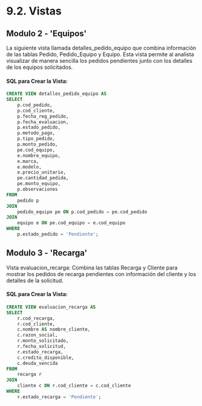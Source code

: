 # 9.2. Vistas

## Modulo 2 - 'Equipos'

 La siguiente vista llamada detalles_pedido_equipo que combina información de las tablas Pedido, Pedido_Equipo y Equipo. Esta vista permite al analista visualizar de manera sencilla los pedidos pendientes junto con los detalles de los equipos solicitados.

#### SQL para Crear la Vista:

```sql
CREATE VIEW detalles_pedido_equipo AS
SELECT 
    p.cod_pedido,
    p.cod_cliente,
    p.fecha_reg_pedido,
    p.fecha_evaluacion,
    p.estado_pedido,
    p.metodo_pago,
    p.tipo_pedido,
    p.monto_pedido,
    pe.cod_equipo,
    e.nombre_equipo,
    e.marca,
    e.modelo,
    e.precio_unitario,
    pe.cantidad_pedida,
    pe.monto_equipo,
    p.observaciones
FROM 
    pedido p
JOIN 
    pedido_equipo pe ON p.cod_pedido = pe.cod_pedido
JOIN 
    equipo e ON pe.cod_equipo = e.cod_equipo
WHERE 
    p.estado_pedido = 'Pendiente';  
 ```

## Modulo 3 - 'Recarga'

Vista evaluacion_recarga: Combina las tablas Recarga y Cliente para mostrar los pedidos de recarga pendientes con información del cliente y los detalles de la solicitud.

#### SQL para Crear la Vista:

```sql
CREATE VIEW evaluacion_recarga AS
SELECT 
    r.cod_recarga,
    r.cod_cliente,
    c.nombre AS nombre_cliente,
    c.razon_social,
    r.monto_solicitado,
    r.fecha_solicitud,
    r.estado_recarga,
    c.credito_disponible,
    c.deuda_vencida
FROM 
    recarga r
JOIN 
    cliente c ON r.cod_cliente = c.cod_cliente
WHERE 
    r.estado_recarga = 'Pendiente'; 
 ```

